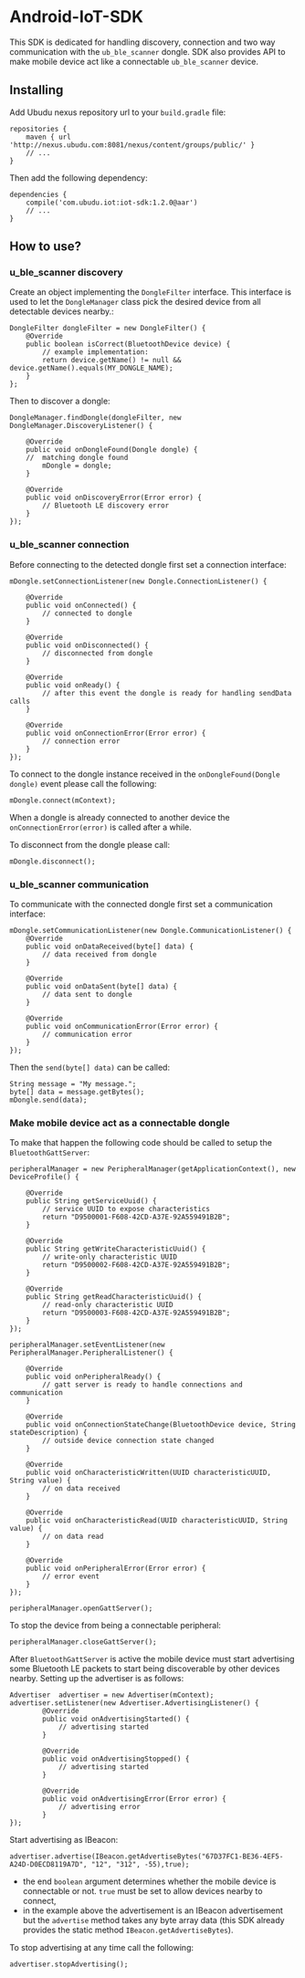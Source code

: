 # Android-IoT-SDK

This SDK is dedicated for handling discovery, connection and two way communication with the `ub_ble_scanner` dongle. 
SDK also provides API to make mobile device act like a connectable `ub_ble_scanner` device.

## Installing

Add Ubudu nexus repository url to your `build.gradle` file:

	repositories {
		maven { url 'http://nexus.ubudu.com:8081/nexus/content/groups/public/' }
		// ...
	}
    
Then add the following dependency:

    dependencies {
        compile('com.ubudu.iot:iot-sdk:1.2.0@aar')
        // ...
    }

## How to use?

### u\_ble\_scanner discovery

Create an object implementing the `DongleFilter` interface. This interface is used to let the `DongleManager` class pick the desired device from all detectable devices nearby.:

	DongleFilter dongleFilter = new DongleFilter() {
        @Override
        public boolean isCorrect(BluetoothDevice device) {
        	// example implementation:
        	return device.getName() != null && device.getName().equals(MY_DONGLE_NAME);
        }
	};

Then to discover a dongle:
	
	DongleManager.findDongle(dongleFilter, new DongleManager.DiscoveryListener() {

		@Override
		public void onDongleFound(Dongle dongle) {
		//	matching dongle found
			mDongle = dongle;
		}
	
		@Override
		public void onDiscoveryError(Error error) {
			// Bluetooth LE discovery error
		}
	});
	

### u\_ble\_scanner connection

Before connecting to the detected dongle first set a connection interface:

	mDongle.setConnectionListener(new Dongle.ConnectionListener() {
	
		@Override
		public void onConnected() {
			// connected to dongle
		}
		
		@Override
		public void onDisconnected() {
			// disconnected from dongle
		}
		
		@Override
		public void onReady() {
			// after this event the dongle is ready for handling sendData calls
		}
		
		@Override
		public void onConnectionError(Error error) {
			// connection error
		}
    });

To connect to the dongle instance received in the `onDongleFound(Dongle dongle)` event please call the following:

	mDongle.connect(mContext);

When a dongle is already connected to another device the `onConnectionError(error)` is called after a while.

To disconnect from the dongle please call:

	mDongle.disconnect();

### u\_ble\_scanner communication

To communicate with the connected dongle first set a communication interface:

	mDongle.setCommunicationListener(new Dongle.CommunicationListener() {
		@Override
		public void onDataReceived(byte[] data) {
			// data received from dongle
		}
		
		@Override
		public void onDataSent(byte[] data) {
			// data sent to dongle
		}
		
		@Override
		public void onCommunicationError(Error error) {
			// communication error
		}
	});

Then the `send(byte[] data)` can be called:

	String message = "My message.";
	byte[] data = message.getBytes();
	mDongle.send(data);

### Make mobile device act as a connectable dongle

To make that happen the following code should be called to setup the `BluetoothGattServer`:

	peripheralManager = new PeripheralManager(getApplicationContext(), new DeviceProfile() {
	
		@Override
		public String getServiceUuid() {
			// service UUID to expose characteristics
			return "D9500001-F608-42CD-A37E-92A559491B2B";
		}
		
		@Override
		public String getWriteCharacteristicUuid() {
			// write-only characteristic UUID
			return "D9500002-F608-42CD-A37E-92A559491B2B";
		}
		
		@Override
		public String getReadCharacteristicUuid() {
			// read-only characteristic UUID
			return "D9500003-F608-42CD-A37E-92A559491B2B";
		}
	});
	
	peripheralManager.setEventListener(new PeripheralManager.PeripheralListener() {
	
		@Override
		public void onPeripheralReady() {
			// gatt server is ready to handle connections and communication
		}
		
		@Override
		public void onConnectionStateChange(BluetoothDevice device, String stateDescription) {
			// outside device connection state changed
		}
		
		@Override
		public void onCharacteristicWritten(UUID characteristicUUID, String value) {
			// on data received
		}
		
		@Override
		public void onCharacteristicRead(UUID characteristicUUID, String value) {
			// on data read
		}
		
		@Override
		public void onPeripheralError(Error error) {
			// error event
		}
	});
	
	peripheralManager.openGattServer();

To stop the device from being a connectable peripheral:

	peripheralManager.closeGattServer();

After `BluetoothGattServer` is active the mobile device must start advertising some Bluetooth LE packets to start being discoverable by other devices nearby.
Setting up the advertiser is as follows:

	Advertiser  advertiser = new Advertiser(mContext);
	advertiser.setListener(new Advertiser.AdvertisingListener() {
            @Override
            public void onAdvertisingStarted() {
            	// advertising started
            }

            @Override
            public void onAdvertisingStopped() {
            	// advertising started
            }

            @Override
            public void onAdvertisingError(Error error) {
            	// advertising error
            }
    });
    
Start advertising as IBeacon:

    advertiser.advertise(IBeacon.getAdvertiseBytes("67D37FC1-BE36-4EF5-A24D-D0ECD8119A7D", "12", "312", -55),true);

- the end `boolean` argument determines whether the mobile device is connectable or not. `true` must be set to allow devices nearby to connect,
- in the example above the advertisement is an IBeacon advertisement but the `advertise` method takes any byte array data (this SDK already provides the static method `IBeacon.getAdvertiseBytes`).

To stop advertising at any time call the following:

	advertiser.stopAdvertising();